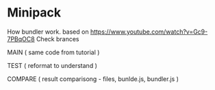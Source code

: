 # Minipack
How bundler work. based on https://www.youtube.com/watch?v=Gc9-7PBqOC8
Check brances


MAIN ( same code from tutorial )

TEST ( reformat to understand )

COMPARE ( result comparisong - files, bunlde.js, bundler.js )
